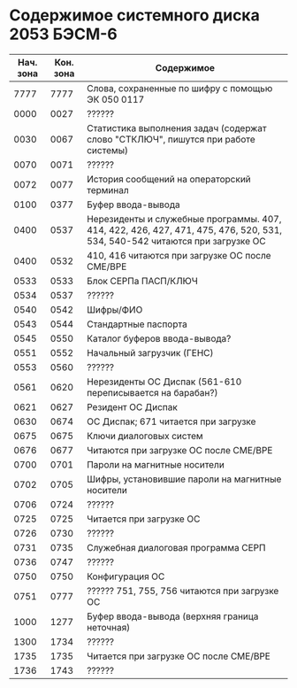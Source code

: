 # Содержимое системного диска 2053 БЭСМ-6
| Нач. зона | Кон. зона | Содержимое |
| --- | --- | --- |
| 7777 | 7777 | Слова, сохраненные по шифру с помощью ЭК 050 0117 |
| 0000 | 0027 | ??????
| 0030 | 0067 | Статистика выполнения задач (содержат слово "СТКЛЮЧ", пишутся при работе системы) |
| 0070 | 0071 | ?????? |
| 0072 | 0077 | История сообщений на операторский терминал |
| 0100 | 0377 | Буфер ввода-вывода |
| 0400 | 0537 | Нерезиденты и служебные программы. 407, 414, 422, 426, 427, 471, 475, 476, 520, 531, 534, 540-542 читаются при загрузке ОС |
| 0400 | 0532 | 410, 416 читаются при загрузке ОС после СМЕ/ВРЕ |
| 0533 | 0533 | Блок СЕРПа ПАСП/КЛЮЧ |
| 0534 | 0537 | ?????? |
| 0540 | 0542 | Шифры/ФИО |
| 0543 | 0544 | Стандартные паспорта |
| 0545 | 0550 | Каталог буферов ввода-вывода? |
| 0551 | 0552 | Начальный загрузчик (ГЕНС) |
| 0553 | 0560 | ?????? |
| 0561 | 0620 | Нерезиденты ОС Диспак (561-610 переписывается на барабан?) |
| 0621 | 0627 | Резидент ОС Диспак |
| 0630 | 0674 | ОС Диспак; 671 читается при загрузке |
| 0675 | 0675 | Ключи диалоговых систем |
| 0676 | 0677 | Читаются при загрузке ОС после СМЕ/ВРЕ |
| 0700 | 0701 | Пароли на магнитные носители |
| 0702 | 0705 | Шифры, установившие пароли на магнитные носители |
| 0706 | 0724 | ?????? |
| 0725 | 0725 | Читается при загрузке ОС |
| 0726 | 0730 | ?????? |
| 0731 | 0735 | Служебная диалоговая программа СЕРП |
| 0736 | 0747 | ?????? |
| 0750 | 0750 | Конфигурация ОС |
| 0751 | 0777 | ?????? 751, 755, 756 читаются при загрузке ОС |
| 1000 | 1277 | Буфер ввода-вывода (верхняя граница неточная) |
| 1300 | 1734 | ?????? |
| 1735 | 1735 | Читается при загрузке ОС после СМЕ/ВРЕ |
| 1736 | 1743 | ?????? |
